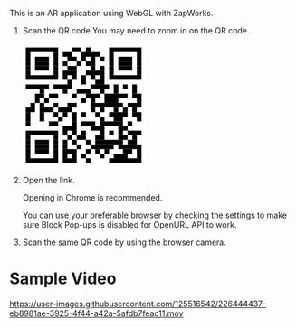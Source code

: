 This is an AR application using WebGL with ZapWorks.

1. Scan the QR code
   You may need to zoom in on the QR code.
   
   ![QR](ar_business_intro.png "QR")
2. Open the link.

   Opening in Chrome is recommended.
   
   You can use your preferable browser by checking the settings to make sure Block Pop-ups is disabled for OpenURL API to work.
3. Scan the same QR code by using the browser camera.

# Sample Video

https://user-images.githubusercontent.com/125516542/226444437-eb8981ae-3925-4f44-a42a-5afdb7feac11.mov

